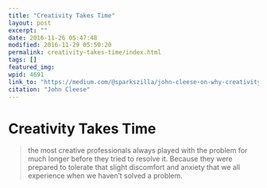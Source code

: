 ```yaml
---
title: "Creativity Takes Time"
layout: post
excerpt: ""
date: 2016-11-26 05:47:48
modified: 2016-11-29 05:50:20
permalink: creativity-takes-time/index.html
tags: []
featured_img:
wpid: 4691
link_to: "https://medium.com/@sparkszilla/john-cleese-on-why-creativity-takes-time-d6adee4e3609#.r3kk71hd2"
citation: "John Cleese"
---
```


# Creativity Takes Time

> the most creative professionals always played with the problem for much longer before they tried to resolve it. Because they were prepared to tolerate that slight discomfort and anxiety that we all experience when we haven’t solved a problem.
